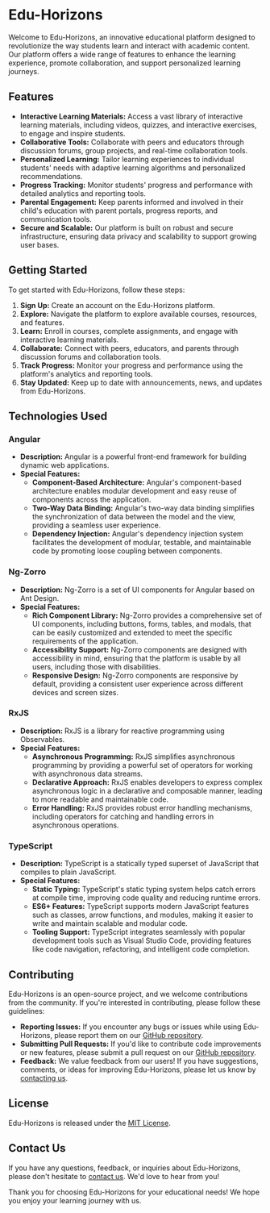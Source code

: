 # Edu-Horizons

Welcome to Edu-Horizons, an innovative educational platform designed to revolutionize the way students learn and interact with academic content. Our platform offers a wide range of features to enhance the learning experience, promote collaboration, and support personalized learning journeys.

## Features

- **Interactive Learning Materials:** Access a vast library of interactive learning materials, including videos, quizzes, and interactive exercises, to engage and inspire students.
- **Collaborative Tools:** Collaborate with peers and educators through discussion forums, group projects, and real-time collaboration tools.
- **Personalized Learning:** Tailor learning experiences to individual students' needs with adaptive learning algorithms and personalized recommendations.
- **Progress Tracking:** Monitor students' progress and performance with detailed analytics and reporting tools.
- **Parental Engagement:** Keep parents informed and involved in their child's education with parent portals, progress reports, and communication tools.
- **Secure and Scalable:** Our platform is built on robust and secure infrastructure, ensuring data privacy and scalability to support growing user bases.

## Getting Started

To get started with Edu-Horizons, follow these steps:

1. **Sign Up:** Create an account on the Edu-Horizons platform.
2. **Explore:** Navigate the platform to explore available courses, resources, and features.
3. **Learn:** Enroll in courses, complete assignments, and engage with interactive learning materials.
4. **Collaborate:** Connect with peers, educators, and parents through discussion forums and collaboration tools.
5. **Track Progress:** Monitor your progress and performance using the platform's analytics and reporting tools.
6. **Stay Updated:** Keep up to date with announcements, news, and updates from Edu-Horizons.

## Technologies Used

### Angular
- **Description:** Angular is a powerful front-end framework for building dynamic web applications.
- **Special Features:** 
  - **Component-Based Architecture:** Angular's component-based architecture enables modular development and easy reuse of components across the application.
  - **Two-Way Data Binding:** Angular's two-way data binding simplifies the synchronization of data between the model and the view, providing a seamless user experience.
  - **Dependency Injection:** Angular's dependency injection system facilitates the development of modular, testable, and maintainable code by promoting loose coupling between components.

### Ng-Zorro
- **Description:** Ng-Zorro is a set of UI components for Angular based on Ant Design.
- **Special Features:**
  - **Rich Component Library:** Ng-Zorro provides a comprehensive set of UI components, including buttons, forms, tables, and modals, that can be easily customized and extended to meet the specific requirements of the application.
  - **Accessibility Support:** Ng-Zorro components are designed with accessibility in mind, ensuring that the platform is usable by all users, including those with disabilities.
  - **Responsive Design:** Ng-Zorro components are responsive by default, providing a consistent user experience across different devices and screen sizes.

### RxJS
- **Description:** RxJS is a library for reactive programming using Observables.
- **Special Features:**
  - **Asynchronous Programming:** RxJS simplifies asynchronous programming by providing a powerful set of operators for working with asynchronous data streams.
  - **Declarative Approach:** RxJS enables developers to express complex asynchronous logic in a declarative and composable manner, leading to more readable and maintainable code.
  - **Error Handling:** RxJS provides robust error handling mechanisms, including operators for catching and handling errors in asynchronous operations.

### TypeScript
- **Description:** TypeScript is a statically typed superset of JavaScript that compiles to plain JavaScript.
- **Special Features:**
  - **Static Typing:** TypeScript's static typing system helps catch errors at compile time, improving code quality and reducing runtime errors.
  - **ES6+ Features:** TypeScript supports modern JavaScript features such as classes, arrow functions, and modules, making it easier to write and maintain scalable and modular code.
  - **Tooling Support:** TypeScript integrates seamlessly with popular development tools such as Visual Studio Code, providing features like code navigation, refactoring, and intelligent code completion.

## Contributing

Edu-Horizons is an open-source project, and we welcome contributions from the community. If you're interested in contributing, please follow these guidelines:

- **Reporting Issues:** If you encounter any bugs or issues while using Edu-Horizons, please report them on our [GitHub repository](https://github.com/edu-horizons/issues).
- **Submitting Pull Requests:** If you'd like to contribute code improvements or new features, please submit a pull request on our [GitHub repository](https://github.com/edu-horizons/pulls).
- **Feedback:** We value feedback from our users! If you have suggestions, comments, or ideas for improving Edu-Horizons, please let us know by [contacting us](#contact-us).

## License

Edu-Horizons is released under the [MIT License](LICENSE.md).

## Contact Us

If you have any questions, feedback, or inquiries about Edu-Horizons, please don't hesitate to [contact us](mailto:info@edu-horizons.com). We'd love to hear from you!

Thank you for choosing Edu-Horizons for your educational needs! We hope you enjoy your learning journey with us.
